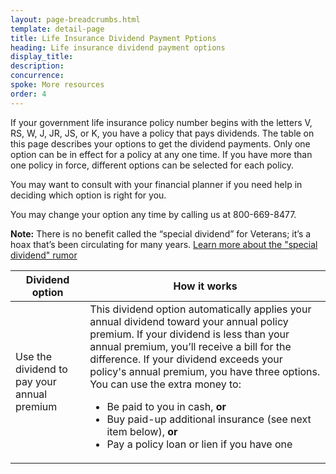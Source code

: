 ```yaml
---
layout: page-breadcrumbs.html
template: detail-page
title: Life Insurance Dividend Payment Pptions
heading: Life insurance dividend payment options
display_title: 
description: 
concurrence: 
spoke: More resources
order: 4 
---
```


<div class="va-introtext">

If your government life insurance policy number begins with the letters V, RS, W, J, JR, JS, or K, you have a policy that pays dividends. The table on this page describes your options to get the dividend payments. Only one option can be in effect for a policy at any one time. If you have more than one policy in force, different options can be selected for each policy.</br>

You may want to consult with your financial planner if you need help in deciding which option is right for you. </br>

You may change your option any time by calling us at 800-669-8477. </br>

**Note:** There is no benefit called the “special dividend” for Veterans; it’s a hoax that’s been circulating for many years. [Learn more about the "special dividend" rumor](https://www.benefits.va.gov/INSURANCE/dividends_special.asp)

</div>

| Dividend option | How it works |
| --- | --- |
| Use the dividend to pay your annual premium | This dividend option automatically applies your annual dividend toward your annual policy premium. If your dividend is less than your annual premium, you’ll receive a bill for the difference. If your dividend exceeds your policy's annual premium, you have three options. You can use the extra money to: <br><ul><li>Be paid to you in cash, **or**</li><li>Buy paid-up additional insurance (see next item below), **or**</li><li>Pay a policy loan or lien if you have one</li></ul> |
